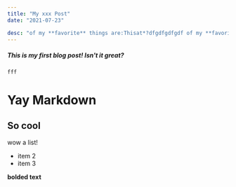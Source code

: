 ```yaml
---
title: "My xxx Post"
date: "2021-07-23"

desc: "of my **favorite** things are:Thisat*?dfgdfgdfgdf of my **favorite** things are:Thisat*?dfgdfgdfgdf of my **favorite** things are:Thisat*?dfgdfgdfgdf of my **favorite** things are:Thisat*?dfgdfgdfgdf"
---
```


##### This is my first blog post! Isn't it *great*?
```fff```
# Yay Markdown
## So cool
wow a list!
- item 2 
- item 3

**bolded text**


